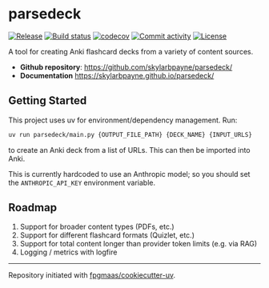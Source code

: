 # parsedeck

[![Release](https://img.shields.io/github/v/release/skylarbpayne/parsedeck)](https://img.shields.io/github/v/release/skylarbpayne/parsedeck)
[![Build status](https://img.shields.io/github/actions/workflow/status/skylarbpayne/parsedeck/main.yml?branch=main)](https://github.com/skylarbpayne/parsedeck/actions/workflows/main.yml?query=branch%3Amain)
[![codecov](https://codecov.io/gh/skylarbpayne/parsedeck/branch/main/graph/badge.svg)](https://codecov.io/gh/skylarbpayne/parsedeck)
[![Commit activity](https://img.shields.io/github/commit-activity/m/skylarbpayne/parsedeck)](https://img.shields.io/github/commit-activity/m/skylarbpayne/parsedeck)
[![License](https://img.shields.io/github/license/skylarbpayne/parsedeck)](https://img.shields.io/github/license/skylarbpayne/parsedeck)

A tool for creating Anki flashcard decks from a variety of content sources.

- **Github repository**: <https://github.com/skylarbpayne/parsedeck/>
- **Documentation** <https://skylarbpayne.github.io/parsedeck/>

## Getting Started

This project uses uv for environment/dependency management. Run:

```bash
uv run parsedeck/main.py {OUTPUT_FILE_PATH} {DECK_NAME} {INPUT_URLS}
```

to create an Anki deck from a list of URLs. This can then be imported into Anki.

This is currently hardcoded to use an Anthropic model; so you should set the `ANTHROPIC_API_KEY` environment variable.

## Roadmap

1. Support for broader content types (PDFs, etc.)
2. Support for different flashcard formats (Quizlet, etc.)
3. Support for total content longer than provider token limits (e.g. via RAG)
4. Logging / metrics with logfire

---

Repository initiated with [fpgmaas/cookiecutter-uv](https://github.com/fpgmaas/cookiecutter-uv).
